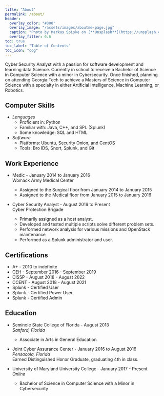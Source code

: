 ```yaml
---
title: "About"
permalink: /about/
header:
  overlay_color: "#000"
  overlay_image: "/assets/images/aboutme-page.jpg"
  caption: "Photo by Markus Spiske on [**Unsplash**](https://unsplash.com)"
  overlay_filter: 0.6
toc: true
toc_label: "Table of Contents"
toc_icon: "cog"
---
```


Cyber Security Analyst with a passion for software development and learning data Science.  Currently in school to receive a Bachelor of Science in Computer Science with a minor in Cybersecurity.  Once finished, planning on attending Georgia Tech to achieve a Masters of Science in Computer Science with a specialty in either Artificial Intelligence, Machine Learning, or Robotics.

## Computer Skills
* *Languages*
  * Proficient in: Python
  * Familiar with: Java, C++, and SPL (Splunk)
  * Some knowledge: SQL and HTML
* *Software*
  * Platforms: Ubuntu, Security Onion, and CentOS
  * Tools: Bro IDS, Snort, Splunk, and Git

## Work Experience
* Medic - January 2014 to January 2016
<br>Womack Army Medical Center
  * Assigned to the Surgical floor from January 2014 to January 2015
  * Assigned to the Medical floor from January 2015 to January 2016

* Cyber Security Analyst - August 2016 to Present
<br>Cyber Protection Brigade
  * Primarily assigned as a host analyst.
  * Developed and tested multiple scripts solve different problem sets.
  * Performed network analysis for various missions and OpenStack maintenance
  * Performed as a Splunk administrator and user.

## Certifications
* A+ - 2010 to indefinite
* CEH - September 2016 - September 2019
* CISSP - August 2018 - August 2022
* CCENT - August 2018 - August 2021
* Splunk - Certified User
* Splunk - Certified Power User
* Splunk - Certified Admin

## Education
* Seminole State College of Florida - August 2013
<br>*Sanford, Florida*
  * Associate in Arts in General Education

* Joint Cyber Assurance Center - January 2016 to August 2016
<br>*Pensacola, Florida*
<br> Earned Distinguished Honor Graduate, graduating 4th in class.

* University of Maryland University College - January 2017 - Present
<br>*Online*
  * Bachelor of Science in Computer Science with a Minor in Cybersecurity
